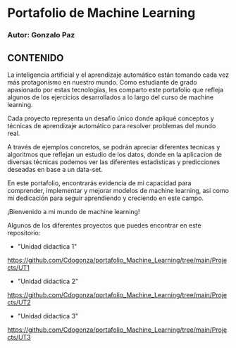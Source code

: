 # Portafolio de Machine Learning
### Autor: Gonzalo Paz

## CONTENIDO

La inteligencia artificial y el aprendizaje automático están tomando cada vez más protagonismo en nuestro mundo. Como estudiante de grado apasionado por estas tecnologías, les comparto este portafolio que refleja algunos de los ejercicios desarrollados a lo largo del curso de machine learning.

Cada proyecto representa un desafío único donde apliqué conceptos y técnicas de aprendizaje automático para resolver problemas del mundo real.

A través de ejemplos concretos, se podrán apreciar diferentes tecnicas y algoritmos que reflejan un estudio de los datos, donde en la aplicacion de diversas técnicas podemos ver las diferentes estadisticas y predicciones deseadas en base a un data-set.

En este portafolio, encontrarás evidencia de mi capacidad para comprender, implementar y mejorar modelos de machine learning, así como mi dedicación para seguir aprendiendo y creciendo en este  campo.

¡Bienvenido a mi mundo de machine learning!

Algunos de los diferentes proyectos que puedes encontrar en este repositorio:

- "Unidad didactica 1"

https://github.com/Cdogonza/portafolio_Machine_Learning/tree/main/Projects/UT1 

- "Unidad didactica 2"

https://github.com/Cdogonza/portafolio_Machine_Learning/tree/main/Projects/UT2

- "Unidad didactica 3"

https://github.com/Cdogonza/portafolio_Machine_Learning/tree/main/Projects/UT3 
